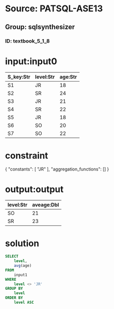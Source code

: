 # Source: PATSQL-ASE13
## Group: sqlsynthesizer
### ID: textbook_5_1_8

# input:input0

| S_key:Str | level:Str | age:Str |
|---|---|---|
| S1 | JR | 18 |
| S2 | SR | 24 |
| S3 | JR | 21 |
| S4 | SR | 22 |
| S5 | JR | 18 |
| S6 | SO | 20 |
| S7 | SO | 22 |

# constraint

{
  "constants": [
    "JR"
  ],
  "aggregation_functions": []
}

# output:output

| level:Str | aveage:Dbl |
|---|---|
| SO | 21 |
| SR | 23 |

# solution

```sql
SELECT
    level,
    avg(age) 
FROM
    input1 
WHERE
    level <> 'JR' 
GROUP BY
    level 
ORDER BY
    level ASC
```
